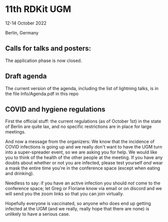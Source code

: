 # 11th RDKit UGM

12-14 October 2022

Berlin, Germany

## Calls for talks and posters:

The application phase is now closed.

## Draft agenda

The current version of the agenda, including the list of lightning talks, is in
the file Info/Agenda.pdf in this repo

## COVID and hygiene regulations

First the official stuff: the current regulations (as of October 1st) in the
state of Berlin are quite lax, and no specific restrictions are in place for
large meetings. 

And now a message from the organizers: 
We know that the incidence of COVID infections is going up and we really don't
want to have the UGM turn into a super-spreader event, so we are asking you for
help. We would like you to think of the health of the other people at the
meeting. If you have any doubts about whether or not you are infected, please
test yourself *and* wear a mask the entire time you're in the conference space
(except when eating and drinking). 

Needless to say: if you have an active infection you should *not* come to the
conference space; let Greg or Floriane know via email or on discord and we will
send you the zoom links so that you can join virtually.

Hopefully everyone is vaccinated, so anyone who does end up getting infected at
the UGM (and we really, really hope that there are none) is unlikely to have a
serious case.
